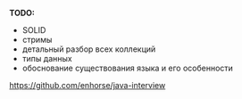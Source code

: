 **TODO:**

- SOLID
- стримы
- детальный разбор всех коллекций
- типы данных
- обоснование существования языка и его особенности

https://github.com/enhorse/java-interview 
